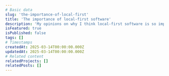 ```yaml
---
# Basic data
slug: 'the-importance-of-local-first'
title: 'The importance of local-first software'
description: 'My opinions on why I think local-first software is so important to the future.'
isFeatured: true
isPublished: false
tags: []
# Timestamps
createdAt: 2025-03-14T00:00:00.000Z
updatedAt: 2025-03-14T00:00:00.000Z
# Related content
relatedProjects: []
relatedPosts: []
---
```

